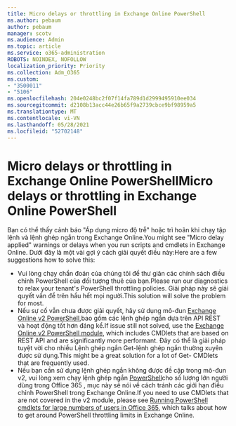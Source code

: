 ```yaml
---
title: Micro delays or throttling in Exchange Online PowerShell
ms.author: pebaum
author: pebaum
manager: scotv
ms.audience: Admin
ms.topic: article
ms.service: o365-administration
ROBOTS: NOINDEX, NOFOLLOW
localization_priority: Priority
ms.collection: Adm_O365
ms.custom:
- "3500011"
- "5106"
ms.openlocfilehash: 204e0248bc2f07f14fa789d1d2999495910ee034
ms.sourcegitcommit: d2108b13acc44e26b65f9a2739cbce9bf98959a5
ms.translationtype: MT
ms.contentlocale: vi-VN
ms.lasthandoff: 05/28/2021
ms.locfileid: "52702148"
---
```

# <a name="micro-delays-or-throttling-in-exchange-online-powershell"></a><span data-ttu-id="b72f1-102">Micro delays or throttling in Exchange Online PowerShell</span><span class="sxs-lookup"><span data-stu-id="b72f1-102">Micro delays or throttling in Exchange Online PowerShell</span></span>

<span data-ttu-id="b72f1-103">Bạn có thể thấy cảnh báo "Áp dụng micro độ trễ" hoặc trì hoãn khi chạy tập lệnh và lệnh ghép ngắn trong Exchange Online.</span><span class="sxs-lookup"><span data-stu-id="b72f1-103">You might see "Micro delay applied" warnings or delays when you run scripts and cmdlets in Exchange Online.</span></span> <span data-ttu-id="b72f1-104">Dưới đây là một vài gợi ý cách giải quyết điều này:</span><span class="sxs-lookup"><span data-stu-id="b72f1-104">Here are a few suggestions how to solve this:</span></span>

- <span data-ttu-id="b72f1-105">Vui lòng chạy chẩn đoán của chúng tôi để thư giãn các chính sách điều chỉnh PowerShell của đối tượng thuê của bạn.</span><span class="sxs-lookup"><span data-stu-id="b72f1-105">Please run our diagnostics to relax your tenant's PowerShell throttling policies.</span></span> <span data-ttu-id="b72f1-106">Giải pháp này sẽ giải quyết vấn đề trên hầu hết mọi người.</span><span class="sxs-lookup"><span data-stu-id="b72f1-106">This solution will solve the problem for most.</span></span>
- <span data-ttu-id="b72f1-107">Nếu sự cố vẫn chưa được giải quyết, hãy sử dụng mô-đun [Exchange Online v2 PowerShell,](/powershell/exchange/exchange-online/exchange-online-powershell-v2/exchange-online-powershell-v2?view=exchange-ps&preserve-view=true)bao gồm các lệnh ghép ngắn dựa trên API REST và hoạt động tốt hơn đáng kể.</span><span class="sxs-lookup"><span data-stu-id="b72f1-107">If issue still not solved, use the [Exchange Online v2 PowerShell module](/powershell/exchange/exchange-online/exchange-online-powershell-v2/exchange-online-powershell-v2?view=exchange-ps&preserve-view=true), which includes CMDlets that are based on REST API and are significantly more performant.</span></span> <span data-ttu-id="b72f1-108">Đây có thể là giải pháp tuyệt vời cho nhiều Lệnh ghép ngắn Get-lệnh ghép ngắn thường xuyên được sử dụng.</span><span class="sxs-lookup"><span data-stu-id="b72f1-108">This might be a great solution for a lot of Get- CMDlets that are frequently used.</span></span>
- <span data-ttu-id="b72f1-109">Nếu bạn cần sử dụng lệnh ghép ngắn không được đề cập trong mô-đun v2, vui lòng xem chạy lệnh ghép ngắn [PowerShell](https://techcommunity.microsoft.com/t5/exchange-team-blog/updated-running-powershell-cmdlets-for-large-numbers-of-users-in/ba-p/1000628#)cho số lượng lớn người dùng trong Office 365 , mục này sẽ nói về cách tránh các giới hạn điều chỉnh PowerShell trong Exchange Online.</span><span class="sxs-lookup"><span data-stu-id="b72f1-109">If you need to use CMDlets that are not covered in the v2 module, please see [Running PowerShell cmdlets for large numbers of users in Office 365](https://techcommunity.microsoft.com/t5/exchange-team-blog/updated-running-powershell-cmdlets-for-large-numbers-of-users-in/ba-p/1000628#), which talks about how to get around PowerShell throttling limits in Exchange Online.</span></span>

